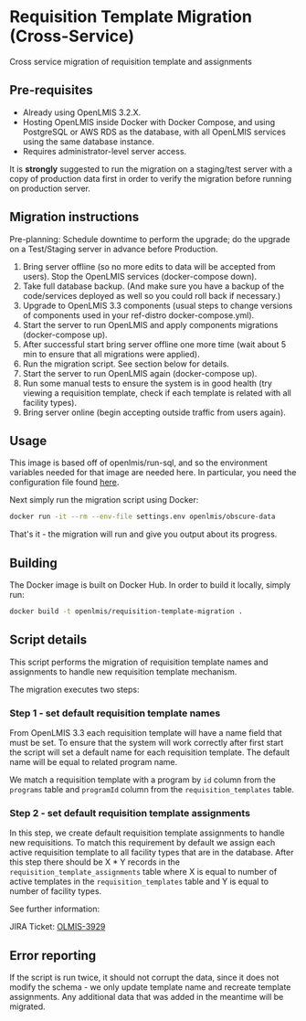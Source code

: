 # Requisition Template Migration (Cross-Service)

Cross service migration of requisition template and assignments

## Pre-requisites

* Already using OpenLMIS 3.2.X.
* Hosting OpenLMIS inside Docker with Docker Compose, and using PostgreSQL or AWS RDS as the database, with all OpenLMIS services using the same database instance.
* Requires administrator-level server access.

It is **strongly** suggested to run the migration on a staging/test server with a copy of production data first in order to verify the migration before running on production server.

## Migration instructions

Pre-planning: Schedule downtime to perform the upgrade; do the upgrade on a Test/Staging server in advance before Production.

1. Bring server offline (so no more edits to data will be accepted from users). Stop the OpenLMIS services (docker-compose down).
2. Take full database backup. (And make sure you have a backup of the code/services deployed as well so you could roll back if necessary.)
3. Upgrade to OpenLMIS 3.3 components (usual steps to change versions of components used in your ref-distro docker-compose.yml).
4. Start the server to run OpenLMIS and apply components migrations (docker-compose up).
5. After successful start bring server offline one more time (wait about 5 min to ensure that all migrations were applied).
6. Run the migration script. See section below for details.
7. Start the server to run OpenLMIS again (docker-compose up).
8. Run some manual tests to ensure the system is in good health (try viewing a requisition template, check if each template is related with all facility types).
9. Bring server online (begin accepting outside traffic from users again).


## Usage

This image is based off of openlmis/run-sql, and so the environment variables needed for that image are needed here. In particular, you need the configuration file found [here](https://github.com/OpenLMIS/openlmis-ref-distro/blob/master/settings-sample.env).

Next simply run the migration script using Docker:

```bash
docker run -it --rm --env-file settings.env openlmis/obscure-data
```

That's it - the migration will run and give you output about its progress.

## Building

The Docker image is built on Docker Hub. In order to build it locally, simply run:

```bash
docker build -t openlmis/requisition-template-migration .
```

## Script details

This script performs the migration of requisition template names and assignments to handle new requisition template mechanism.

The migration executes two steps:

### Step 1 - set default requisition template names

From OpenLMIS 3.3 each requisition template will have a name field that must be set. To ensure that the system will work correctly after first start the script will set a default name for each requisition template. The default name will be equal to related program name.

We match a requisition template with a program by `id` column from the `programs` table and `programId` column from the `requisition_templates` table.

### Step 2 - set default requisition template assignments

In this step, we create default requisition template assignments to handle new requisitions. To match this requirement by default we assign each active requisition template to all facility types that are in the database. After this step there should be X * Y records in the `requisition_template_assignments` table where X is equal to number of active templates in the `requisition_templates` table and Y is equal to number of facility types.

See further information:

JIRA Ticket: [OLMIS-3929](https://openlmis.atlassian.net/browse/OLMIS-3929)

## Error reporting

If the script is run twice, it should not corrupt the data, since it does not modify the schema - we only update template name and recreate template assignments. Any additional data that was added in the meantime will be migrated.
